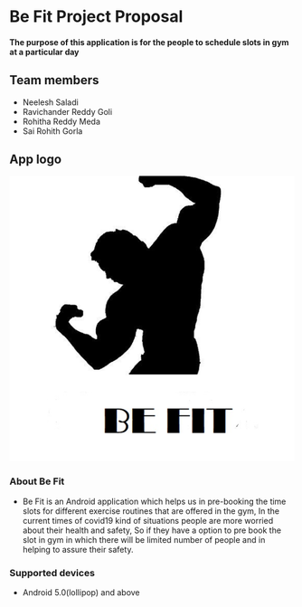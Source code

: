 # Be Fit Project Proposal
#### The purpose of this application is for the people to schedule slots in gym at a particular day

## Team members
- Neelesh Saladi
- Ravichander Reddy Goli
- Rohitha Reddy Meda
- Sai Rohith Gorla

## App logo
![](https://github.com/neeleshsaladi/Android-Project/blob/main/logo%20-%20Copy.jpg)

### About Be Fit
* Be Fit is an Android application which helps us in pre-booking the time slots for different exercise routines that are offered in the gym, In the current times of covid19 kind of situations people are more worried about their health and safety, So if they have a option to pre book the slot in gym in which there will be limited number of people and in helping to assure their safety.

### Supported devices
* Android 5.0(lollipop) and above
